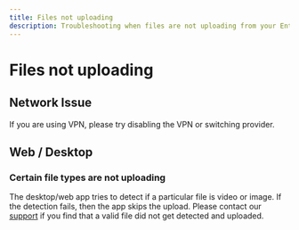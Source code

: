 ```yaml
---
title: Files not uploading
description: Troubleshooting when files are not uploading from your Ente Photos app
---
```


# Files not uploading

## Network Issue

If you are using VPN, please try disabling the VPN or switching provider.

## Web / Desktop

### Certain file types are not uploading

The desktop/web app tries to detect if a particular file is video or image. If
the detection fails, then the app skips the upload. Please contact our
[support](support.ente.io) if you find that a valid file did not get detected
and uploaded.
